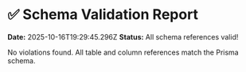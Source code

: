 # ✅ Schema Validation Report

**Date:** 2025-10-16T19:29:45.296Z
**Status:** All schema references valid!

No violations found. All table and column references match the Prisma schema.

